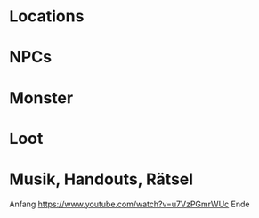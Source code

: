 # Locations
# NPCs
# Monster
# Loot
# Musik, Handouts, Rätsel
Anfang https://www.youtube.com/watch?v=u7VzPGmrWUc
Ende